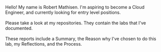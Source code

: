Hello! My name is Robert Mathisen. I'm aspiring to become a Cloud Engineer, and currently looking for entry level positions. <br/>
\
Please take a look at my repositories. They contain the labs that I've documented. \
\
These reports include a Summary, the Reason why I've chosen to do this lab, my Reflections, and the Process.
